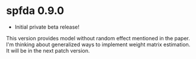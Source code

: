 spfda 0.9.0
=======

* Initial private beta release!

This version provides model without random effect mentioned in the paper. I'm 
thinking about generalized ways to implement weight matrix estimation. It will
be in the next patch version.
